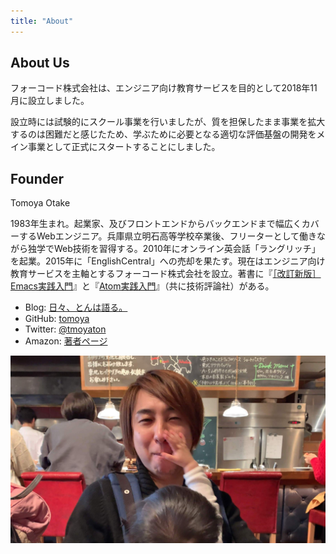 ```yaml
---
title: "About"
---
```


## About Us

フォーコード株式会社は、エンジニア向け教育サービスを目的として2018年11月に設立しました。

設立時には試験的にスクール事業を行いましたが、質を担保したまま事業を拡大するのは困難だと感じたため、学ぶために必要となる適切な評価基盤の開発をメイン事業として正式にスタートすることにしました。

## Founder

Tomoya Otake

1983年生まれ。起業家、及びフロントエンドからバックエンドまで幅広くカバーするWebエンジニア。兵庫県立明石高等学校卒業後、フリーターとして働きながら独学でWeb技術を習得する。2010年にオンライン英会話「ラングリッチ」を起業。2015年に「EnglishCentral」への売却を果たす。現在はエンジニア向け教育サービスを主軸とするフォーコード株式会社を設立。著書に『[［改訂新版］Emacs実践入門](http://gihyo.jp/magazine/wdpress/plus/978-4-7741-9235-2)』と『[Atom実践入門](http://gihyo.jp/magazine/wdpress/plus/978-4-7741-8270-4)』（共に技術評論社）がある。

- Blog: [ 日々、とんは語る。](https://blog.tomoya.dev)
- GitHub: [tomoya](https://github.com/tomoya/)
- Twitter: [@tmoyaton](https://twitter.com/tomoyaton)
- Amazon: [著者ページ](https://www.amazon.co.jp/-/e/B007HB11FI)

![](./tomoya.jpg)
